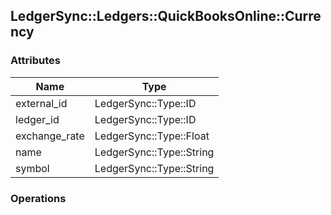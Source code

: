 ## LedgerSync::Ledgers::QuickBooksOnline::Currency

### Attributes

| Name | Type |
| ---- | ---- |
| external_id | LedgerSync::Type::ID |
| ledger_id | LedgerSync::Type::ID |
| exchange_rate | LedgerSync::Type::Float |
| name | LedgerSync::Type::String |
| symbol | LedgerSync::Type::String |


### Operations

